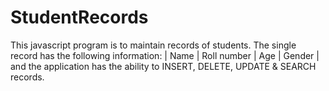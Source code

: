 # StudentRecords
This javascript program is to maintain records of students.  The single record has the following information:   | Name | Roll number | Age | Gender |     and the application has the ability to INSERT, DELETE, UPDATE &amp; SEARCH records.

